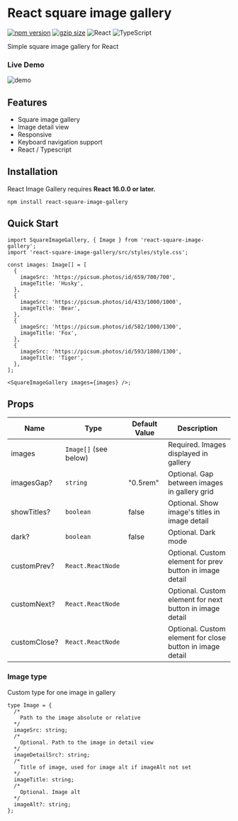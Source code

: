 # React square image gallery

[![npm version](https://badge.fury.io/js/react-square-image-gallery.svg)](https://badge.fury.io/js/react-square-image-gallery)
[![gzip size](https://badgen.net/bundlephobia/minzip/react-square-image-gallery)](https://bundlephobia.com/result?p=react-square-image-gallery)
![React](https://img.shields.io/badge/react-%2320232a.svg?style=for-the-badge&logo=react&logoColor=%2361DAFB)
![TypeScript](https://img.shields.io/badge/typescript-%23007ACC.svg?style=for-the-badge&logo=typescript&logoColor=white)

Simple square image gallery for React

### Live Demo

![demo](https://i.ibb.co/60ssBPg/demo-square-gallery.gif)

## Features

- Square image gallery
- Image detail view
- Responsive
- Keyboard navigation support
- React / Typescript

## Installation

React Image Gallery requires **React 16.0.0 or later.**

```
npm install react-square-image-gallery
```

## Quick Start

```tsx
import SquareImageGallery, { Image } from 'react-square-image-gallery';
import 'react-square-image-gallery/src/styles/style.css';

const images: Image[] = [
  {
    imageSrc: 'https://picsum.photos/id/659/700/700',
    imageTitle: 'Husky',
  },
  {
    imageSrc: 'https://picsum.photos/id/433/1000/1000',
    imageTitle: 'Bear',
  },
  {
    imageSrc: 'https://picsum.photos/id/582/1000/1300',
    imageTitle: 'Fox',
  },
  {
    imageSrc: 'https://picsum.photos/id/593/1800/1300',
    imageTitle: 'Tiger',
  },
];

<SquareImageGallery images={images} />;
```

## Props

| Name         | Type                  | Default Value | Description                                               |
| ------------ | --------------------- | ------------- | --------------------------------------------------------- |
| images       | `Image[]` (see below) |               | Required. Images displayed in gallery                     |
| imagesGap?   | `string`              | "0.5rem"      | Optional. Gap between images in gallery grid              |
| showTitles?  | `boolean`             | false         | Optional. Show image's titles in image detail             |
| dark?        | `boolean`             | false         | Optional. Dark mode                                       |
| customPrev?  | `React.ReactNode`     |               | Optional. Custom element for prev button in image detail  |
| customNext?  | `React.ReactNode`     |               | Optional. Custom element for next button in image detail  |
| customClose? | `React.ReactNode`     |               | Optional. Custom element for close button in image detail |

### Image type

Custom type for one image in gallery

```tsx
type Image = {
  /*
    Path to the image absolute or relative
  */
  imageSrc: string;
  /*
    Optional. Path to the image in detail view
  */
  imageDetailSrc?: string;
  /*
    Title of image, used for image alt if imageAlt not set
  */
  imageTitle: string;
  /*
    Optional. Image alt
  */
  imageAlt?: string;
};
```
